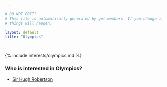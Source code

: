 ```yaml
---

# DO NOT EDIT!
# This file is automatically generated by get-members. If you change it, bad
# things will happen.

layout: default
title: "Olympics"

---
```


{% include interests/olympics.md %}

### Who is interested in Olympics?


* [Sir Hugh Robertson](members/sir-hugh-robertson.html)
